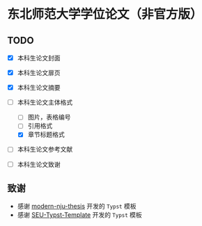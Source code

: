 # 东北师范大学学位论文（非官方版）


## TODO

- [x] 本科生论文封面

- [x] 本科生论文扉页

- [x] 本科生论文摘要

- [ ] 本科生论文主体格式
    - [ ] 图片，表格编号
    - [ ] 引用格式
    - [x] 章节标题格式

- [ ] 本科生论文参考文献

- [ ] 本科生论文致谢

## 致谢

- 感谢 [modern-nju-thesis](https://github.com/nju-lug/modern-nju-thesis) 开发的 `Typst` 模板
- 感谢 [SEU-Typst-Template](https://github.com/csimide/SEU-Typst-Template/) 开发的 `Typst` 模板
